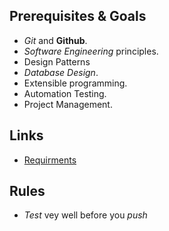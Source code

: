## Prerequisites & Goals
- *Git* and **Github**.
- *Software Engineering* principles. 
- Design Patterns
- *Database Design*.
- Extensible programming.
- Automation Testing.
- Project Management.


## Links
- [Requirments](https://www.evernote.com/l/ATgS4tdAoP9EIbpV5jFia47Vp0fQN1cBMw8)



## Rules
- *Test* vey well before you *push*


